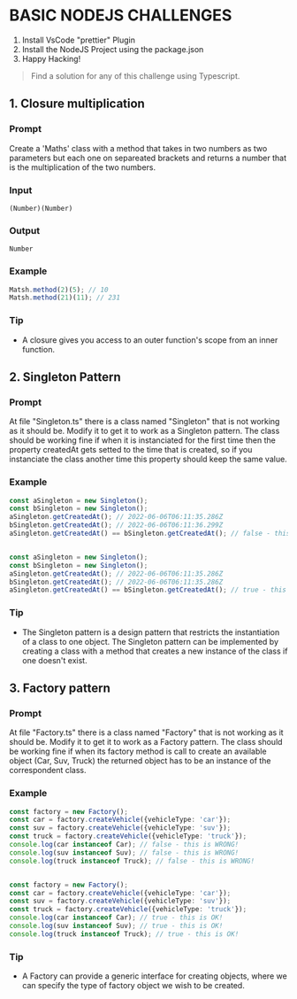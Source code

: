 # BASIC NODEJS CHALLENGES

1. Install VsCode "prettier" Plugin 
2. Install the NodeJS Project using the package.json 
3. Happy Hacking!

> Find a solution for any of this challenge using Typescript.


## 1. Closure multiplication

### Prompt

Create a 'Maths' class with a method that takes in two numbers as two parameters but each one on separeated brackets and returns a number that is the multiplication of the two numbers.

### Input

```
(Number)(Number)
```

### Output
```
Number
```

### Example
```typescript
Matsh.method(2)(5); // 10
Matsh.method(21)(11); // 231
```

### Tip
- A closure gives you access to an outer function's scope from an inner function.


## 2. Singleton Pattern

### Prompt
At file "Singleton.ts" there is a class named "Singleton" that is not working as it should be. Modify it to get it to work as a Singleton pattern. The class should be working fine if when it is instanciated for the first time then the property createdAt gets setted to the time that is created, so if you instanciate the class another time this property should keep the same value.

### Example
```typescript
const aSingleton = new Singleton();
const bSingleton = new Singleton();
aSingleton.getCreatedAt(); // 2022-06-06T06:11:35.286Z
bSingleton.getCreatedAt(); // 2022-06-06T06:11:36.299Z
aSingleton.getCreatedAt() == bSingleton.getCreatedAt(); // false - this is WRONG!


const aSingleton = new Singleton();
const bSingleton = new Singleton();
aSingleton.getCreatedAt(); // 2022-06-06T06:11:35.286Z
bSingleton.getCreatedAt(); // 2022-06-06T06:11:35.286Z
aSingleton.getCreatedAt() == bSingleton.getCreatedAt(); // true - this is OK!
```

### Tip
- The Singleton pattern is a design pattern that restricts the instantiation of a class to one object. The Singleton pattern can be implemented by creating a class with a method that creates a new instance of the class if one doesn't exist.


## 3. Factory pattern

### Prompt
At file "Factory.ts" there is a class named "Factory" that is not working as it should be. Modify it to get it to work as a Factory pattern. The class should be working fine if when its factory method is call to create an available object (Car, Suv, Truck) the returned object has to be an instance of the correspondent class.

### Example
```typescript
const factory = new Factory();
const car = factory.createVehicle({vehicleType: 'car'});
const suv = factory.createVehicle({vehicleType: 'suv'});
const truck = factory.createVehicle({vehicleType: 'truck'});
console.log(car instanceof Car); // false - this is WRONG!
console.log(suv instanceof Suv); // false - this is WRONG!
console.log(truck instanceof Truck); // false - this is WRONG!


const factory = new Factory();
const car = factory.createVehicle({vehicleType: 'car'});
const suv = factory.createVehicle({vehicleType: 'suv'});
const truck = factory.createVehicle({vehicleType: 'truck'});
console.log(car instanceof Car); // true - this is OK!
console.log(suv instanceof Suv); // true - this is OK!
console.log(truck instanceof Truck); // true - this is OK!
```

### Tip
- A Factory can provide a generic interface for creating objects, where we can specify the type of factory object we wish to be created.